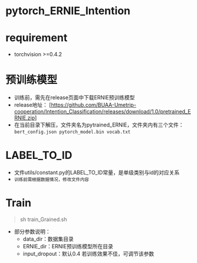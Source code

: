 # pytorch_ERNIE_Intention

# requirement
- torchvision >=0.4.2
# 预训练模型
- 训练前，需先在release页面中下载ERNIE预训练模型
- release地址： [https://github.com/BUAA-Umetrip-cooperation/Intention_Classification/releases/download/1.0/pretrained_ERNIE.zip]
- 在当前目录下解压，文件夹名为pytrained_ERNIE，文件夹内有三个文件： `bert_config.json
  pytorch_model.bin vocab.txt`
# LABEL_TO_ID
- 文件utils/constant.py的LABEL_TO_ID常量，是单级类别与id的对应关系
- `训练前需根据数据情况，修改文件内容`
# Train
> sh train_Grained.sh 

- 部分参数说明：
    -  data_dir：数据集目录
    -  ERNIE_dir：ERNIE预训练模型所在目录
    -  input_dropout：默认0.4 若训练效果不佳，可调节该参数

